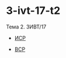 # 3-ivt-17-t2
Тема 2. 3ИВТ/17

* <a href="https://github.com/ctel-prj-mng/3-ivt-17-t2-Serega89Kh/blob/master/ISR.md">ИСР</a>

* <a href="https://github.com/ctel-prj-mng/3-ivt-17-t2-Serega89Kh/blob/master/VSR.md">ВСР</a>
